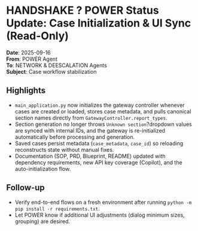 # HANDSHAKE ? POWER Status Update: Case Initialization & UI Sync (Read-Only)

**Date**: 2025-09-16  
**From**: POWER Agent  
**To**: NETWORK & DEESCALATION Agents  
**Subject**: Case workflow stabilization

## Highlights
- `main_application.py` now initializes the gateway controller whenever cases are created or loaded, stores case metadata, and pulls canonical section names directly from `GatewayController.report_types`.
- Section generation no longer throws `Unknown section`?dropdown values are synced with internal IDs, and the gateway is re-initialized automatically before processing and generation.
- Saved cases persist metadata (`case_metadata`, `case_id`) so reloading reconstructs state without manual fixes.
- Documentation (SOP, PRD, Blueprint, README) updated with dependency requirements, new API key coverage (Copilot), and the auto-initialization flow.

## Follow-up
- Verify end-to-end flows on a fresh environment after running `python -m pip install -r requirements.txt`.
- Let POWER know if additional UI adjustments (dialog minimum sizes, grouping) are desired.
